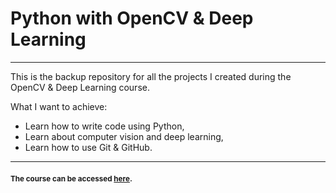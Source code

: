# Python with OpenCV & Deep Learning
---
This is the backup repository for all the projects I created during the OpenCV & Deep Learning course.

What I want to achieve:

- Learn how to write code using Python,
- Learn about computer vision and deep learning,
- Learn how to use Git & GitHub.
---
#### <sup>The course can be accessed [here](https://www.udemy.com/course/python-for-computer-vision-with-opencv-and-deep-learning/).</sup>